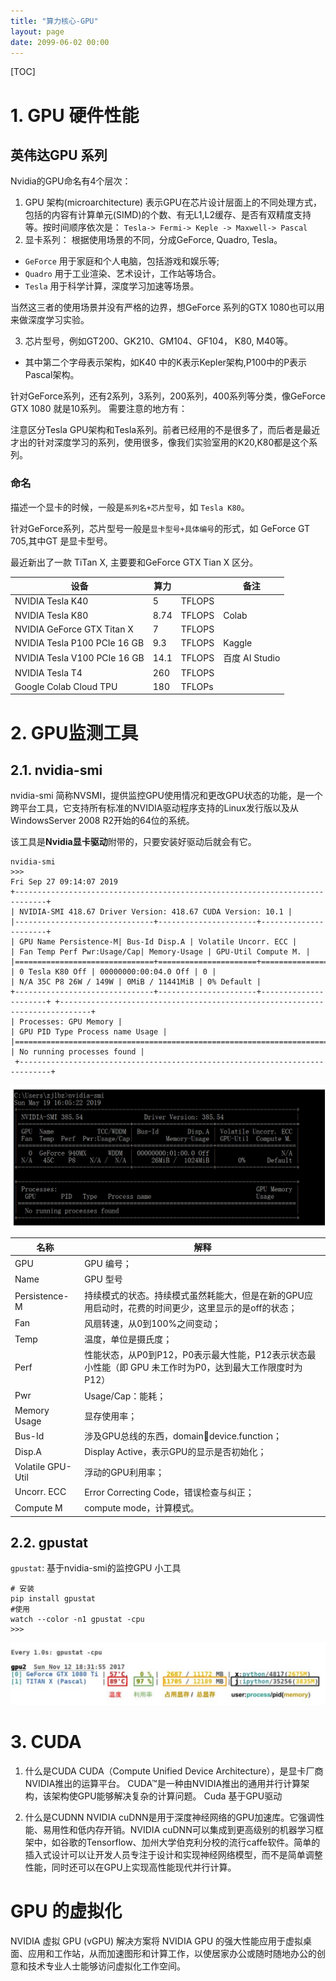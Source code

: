 ```yaml
---
title: "算力核心-GPU"
layout: page
date: 2099-06-02 00:00
---
```


[TOC]
# 1. GPU 硬件性能

## 英伟达GPU 系列



Nvidia的GPU命名有4个层次：

1. GPU 架构(microarchitecture)
   表示GPU在芯片设计层面上的不同处理方式，包括的内容有计算单元(SIMD)的个数、有无L1,L2缓存、是否有双精度支持等。按时间顺序依次是：
   `Tesla-> Fermi-> Keple -> Maxwell-> Pascal`
2. 显卡系列：
根据使用场景的不同，分成GeForce, Quadro, Tesla。

- `GeForce` 用于家庭和个人电脑，包括游戏和娱乐等;
- `Quadro` 用于工业渲染、艺术设计，工作站等场合。
- `Tesla` 用于科学计算，深度学习加速等场景。

当然这三者的使用场景并没有严格的边界，想GeForce 系列的GTX 1080也可以用来做深度学习实验。

3. 芯片型号，例如GT200、GK210、GM104、GF104， K80, M40等。
- 其中第二个字母表示架构，如K40 中的K表示Kepler架构,P100中的P表示Pascal架构。

针对GeForce系列，还有2系列，3系列，200系列，400系列等分类，像GeForce GTX 1080 就是10系列。
需要注意的地方有：

注意区分Tesla GPU架构和Tesla系列。前者已经用的不是很多了，而后者是最近才出的针对深度学习的系列，使用很多，像我们实验室用的K20,K80都是这个系列。

### 命名
描述一个显卡的时候，一般是`系列名+芯片型号`，如 `Tesla K80`。

针对GeForce系列，芯片型号一般是`显卡型号+具体编号`的形式，如 GeForce GT 705,其中GT 是显卡型号。

最近新出了一款 TiTan X, 主要要和GeForce GTX Tian X 区分。


| 设备                         | 算力 |        | 备注           |
| ---------------------------- | ---- | ------ | -------------- |
| NVIDIA Tesla K40             | 5    | TFLOPS |                |
| NVIDIA Tesla K80             | 8.74 | TFLOPS | Colab          |
| NVIDIA GeForce GTX Titan X   | 7    | TFLOPS |                |
| NVIDIA Tesla P100 PCIe 16 GB | 9.3  | TFLOPS | Kaggle         |
| NVIDIA Tesla V100 PCIe 16 GB | 14.1 | TFLOPS | 百度 AI Studio |
| NVIDIA Tesla T4              | 260  | TFLOPS |                |
| Google Colab Cloud TPU       | 180  | TFLOPs |                |

# 2. GPU监测工具
## 2.1. nvidia-smi

nvidia-smi 简称NVSMI，提供监控GPU使用情况和更改GPU状态的功能，是一个跨平台工具，它支持所有标准的NVIDIA驱动程序支持的Linux发行版以及从WindowsServer 2008 R2开始的64位的系统。

该工具是**Nvidia显卡驱动**附带的，只要安装好驱动后就会有它。

```
nvidia-smi
>>>
Fri Sep 27 09:14:07 2019 
+-----------------------------------------------------------------------------+ 
| NVIDIA-SMI 418.67 Driver Version: 418.67 CUDA Version: 10.1 | 
|-------------------------------+----------------------+----------------------+ 
| GPU Name Persistence-M| Bus-Id Disp.A | Volatile Uncorr. ECC | 
| Fan Temp Perf Pwr:Usage/Cap| Memory-Usage | GPU-Util Compute M. |
|===============================+======================+======================| 
| 0 Tesla K80 Off | 00000000:00:04.0 Off | 0 | 
| N/A 35C P8 26W / 149W | 0MiB / 11441MiB | 0% Default | 
+-------------------------------+----------------------+----------------------+ +-----------------------------------------------------------------------------+ 
| Processes: GPU Memory |
| GPU PID Type Process name Usage |
|=============================================================================|
| No running processes found |
 +-----------------------------------------------------------------------------+

```

![](/attach/images/2020-02-06-12-32-54.png)

| 名称              | 解释                                                                                                     |
| ----------------- | -------------------------------------------------------------------------------------------------------- |
| GPU               | GPU 编号；                                                                                               |
| Name              | GPU 型号                                                                                                 |
| Persistence-M     | 持续模式的状态。持续模式虽然耗能大，但是在新的GPU应用启动时，花费的时间更少，这里显示的是off的状态；     |
| Fan               | 风扇转速，从0到100%之间变动；                                                                            |
| Temp              | 温度，单位是摄氏度；                                                                                     |
| Perf              | 性能状态，从P0到P12，P0表示最大性能，P12表示状态最小性能（即 GPU 未工作时为P0，达到最大工作限度时为P12） |
| Pwr               | Usage/Cap：能耗；                                                                                        |
| Memory Usage      | 显存使用率；                                                                                             |
| Bus-Id            | 涉及GPU总线的东西，domain:bus:device.function；                                                          |
| Disp.A            | Display Active，表示GPU的显示是否初始化；                                                                |
| Volatile GPU-Util | 浮动的GPU利用率；                                                                                        |
| Uncorr. ECC       | Error Correcting Code，错误检查与纠正；                                                                  |
| Compute M         | compute mode，计算模式。                                                                                 |

## 2.2. gpustat

`gpustat`: 基于nvidia-smi的监控GPU 小工具
```shell
# 安装
pip install gpustat
#使用
watch --color -n1 gpustat -cpu 
>>>
```
![](/attach/images/2020-02-06-12-18-17.png)



# 3. CUDA

1. 什么是CUDA
CUDA（Compute Unified Device Architecture），是显卡厂商NVIDIA推出的运算平台。 CUDA™是一种由NVIDIA推出的通用并行计算架构，该架构使GPU能够解决复杂的计算问题。 Cuda 基于GPU驱动

2. 什么是CUDNN
NVIDIA cuDNN是用于深度神经网络的GPU加速库。它强调性能、易用性和低内存开销。NVIDIA cuDNN可以集成到更高级别的机器学习框架中，如谷歌的Tensorflow、加州大学伯克利分校的流行caffe软件。简单的插入式设计可以让开发人员专注于设计和实现神经网络模型，而不是简单调整性能，同时还可以在GPU上实现高性能现代并行计算。

# GPU 的虚拟化

NVIDIA 虚拟 GPU (vGPU) 解决方案将 NVIDIA GPU 的强大性能应用于虚拟桌面、应用和工作站，从而加速图形和计算工作，以使居家办公或随时随地办公的创意和技术专业人士能够访问虚拟化工作空间。